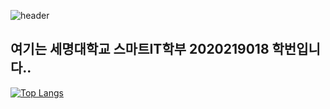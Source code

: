   ![header](https://capsule-render.vercel.app/api?type=slice&color=auto&height=300&section=header&text=Hello&fontSize=70&fontAlign=70&fontAlignY=6&rotate=19)

<h2>여기는 세명대학교 스마트IT학부 2020219018 학번입니다.. </h2>

[![Top Langs](https://github-readme-stats.vercel.app/api/top-langs/?username=JSblow001&layout=compact)](https://github.com/Jsblow001/github-readme-stats)
